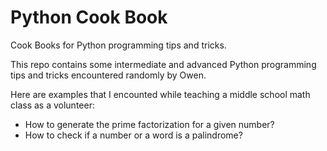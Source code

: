 # Python Cook Book
Cook Books for Python programming tips and tricks.

This repo contains some intermediate and advanced Python programming tips and tricks encountered randomly by Owen.

Here are examples that I encounted while teaching a middle school math class as a volunteer:
- How to generate the prime factorization for a given number?
- How to check if a number or a word is a palindrome?
